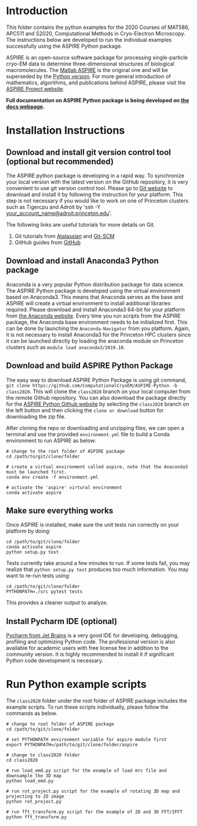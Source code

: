  
# Introduction  

This folder contains the python examples for the 2020 Courses of MAT586, APC511 and S2020, Computational Methods 
in Cryo-Electron Microscopy. The instructions below are developed to run the individual examples 
successfully using the ASPIRE Python package.

ASPIRE is an open-source software package for processing single-particle cryo-EM data to determine three-dimensional 
structures of biological macromolecules. The [Matlab ASPIRE](https://github.com/PrincetonUniversity/aspire) is the 
original one and will be superseded by the [Python version](https://github.com/ComputationalCryoEM/ASPIRE-Python). 
For more general introduction of mathematics, algorithms, and publications behind ASPIRE, please visit the 
[ASPIRE Project website](http://spr.math.princeton.edu/). 

**Full documentation on ASPIRE Python package is being developed 
on [the docs webpage](https://computationalcryoem.github.io/ASPIRE-Python).**

# Installation Instructions

Download and install git version control tool (optional but recommended)
--------------
The ASPIRE python package is developing in a rapid way. To synchronize your local version with the latest version on 
the GitHub repository, it is very convenient to use git version control tool. Please go to 
[Git website](https://git-scm.com) to download and install it by following the instruction for your platform. This 
step is not necessary if you would like to work on one of Princeton clusters such as Tigercpu and Adroit by 
'ssh -Y your_account_name@adroit.princeton.edu'. 

The following links are useful tutorials for more details on Git. 
1. Git tutorials from [Atalassian](https://www.atlassian.com/git/tutorials) and [Git-SCM](https://git-scm.com/docs/gittutorial)
2. GitHub guides from [GitHub](https://guides.github.com/) 
  
Download and install Anaconda3 Python package 
--------------
Anaconda is a very popular Python distribution package for data science. The ASPIRE Python package is developed 
using  the virtual environment based on Anaconda3. This means that Anaconda serves as the base and ASPIRE will create a
virtual environment to install additional libraries required. Please download and install Anaconda3 64-bit for your 
platform from [the Anaconda website](https://www.anaconda.com/distribution/). Every time you run scripts from the 
ASPIRE package, the Anaconda base environment needs to be initialized first. This can be done by launching the
`Anaconda-Navigator` from you platform. Again, it is not necessary to install Anaconda3 for the Princeton HPC clusters
since it can be launched directly by loading the anaconda module on Princeton clusters such as
 `module load anaconda3/2019.10`.       

Download and build ASPIRE Python Package
--------------

The easy way to download ASPIRE Python Package is using git command, 
`git clone https://github.com/ComputationalCryoEM/ASPIRE-Python -b class2020`. This will clone the `class2020`
 branch on your local computer from the remote Github repository. You can also download the package directly for the
 [ASPIRE Python Github website](https://github.com/ComputationalCryoEM/ASPIRE-Python) by selecting the `class2020` 
 branch on the left button and then clicking the `clone or download` button for downloading the zip file. 
      
 After cloning the repo or downloading and unzipping files, we can open a terminal and use the provided
 `environment.yml` file to build a Conda environment to run ASPIRE as below:

```
# change to the root folder of ASPIRE package 
cd /path/to/git/clone/folder

# create a virtual environment called aspire, note that the Anaconda3 must be launched first. 
conda env create -f environment.yml

# activate the 'aspire' virtural environment
conda activate aspire
```

Make sure everything works
--------------

Once ASPIRE is installed, make sure the unit tests run correctly on your platform by doing:
```
cd /path/to/git/clone/folder
conda activate aspire
python setup.py test
```

Tests currently take around a few minutes to run. If some tests fail, you may realize that
`python setup.py test` produces too much information. You may want to re-run tests using:
```
cd /path/to/git/clone/folder
PYTHONPATH=./src pytest tests
```
This provides a cleaner output to analyze.

 
Install Pycharm IDE (optional) 
--------------
[Pycharm from Jet Brains](https://www.jetbrains.com/pycharm/) is a very good IDE for developing, 
debugging, profiling and optimizing Python code. The professional version is also available for
academic users with free license fee in addition to the community version. It is highly recommended
to install it if significant Python code development is necessary. 

 

# Run Python example scripts

The `class2020` folder under the root folder of ASPIRE package includes the example scripts. To run 
these scripts individually, please follow the commands as below.   
```
# change to root folder of ASPIRE package
cd /path/to/git/clone/folder

# set PYTHONPATH environment variable for aspire module first 
export PYTHONPATH=/path/to/git/clone/folder/aspire

# change to class2020 folder
cd class2020

# run load_emd.py script for the example of load mrc file and downsample the 3D map
python load_emd.py

# run rot_project.py script for the example of rotating 3D map and projecting to 2D image  
python rot_project.py

# run fft_transform.py script for the example of 2D and 3D FFT/IFFT  
python fft_transform.py 

```
